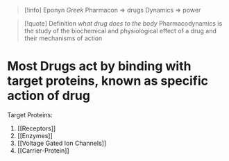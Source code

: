    >[!info] Eponyn
   > *Greek*
   >Pharmacon ⇒ drugs
   >Dynamics ⇒ power
   
   
>[!quote] Definition
>*what drug does to the body*
>Pharmacodynamics is the study of the biochemical and physiological effect of a drug and their mechanisms of action

# Most Drugs act by binding with target proteins, known as specific action of drug

Target Proteins:
1. [[Receptors]]
2. [[Enzymes]]
3. [[Voltage Gated Ion Channels]]
4. [[Carrier-Protein]]

